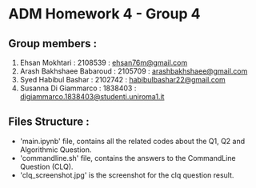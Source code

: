 # ADM Homework 4 - Group 4

## Group members : 
1. Ehsan Mokhtari : 2108539 : ehsan76m@gmail.com
2. Arash Bakhshaee Babaroud : 2105709 : arashbakhshaee@gmail.com 
3. Syed Habibul Bashar : 2102742 : habibulbashar22@gmail.com
4. Susanna Di Giammarco : 1838403 : digiammarco.1838403@studenti.uniroma1.it

## Files Structure :
- 'main.ipynb' file, contains all the related codes about the Q1, Q2 and Algorithmic Question.
- 'commandline.sh' file, contains the answers to the CommandLine Question (CLQ).
- 'clq_screenshot.jpg' is the screenshot for the clq question result.
